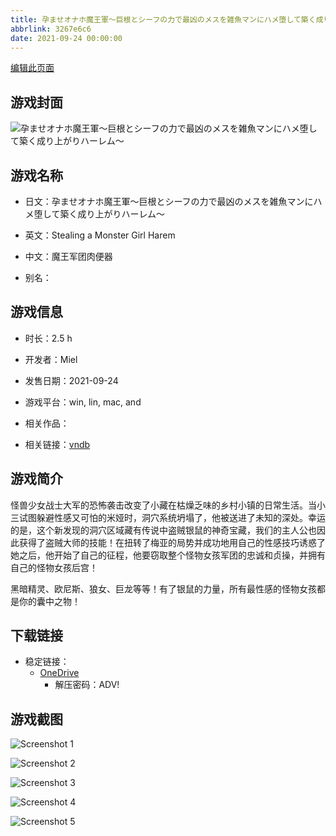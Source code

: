 ```yaml
---
title: 孕ませオナホ魔王軍～巨根とシーフの力で最凶のメスを雑魚マンにハメ堕して築く成り上がりハーレム～
abbrlink: 3267e6c6
date: 2021-09-24 00:00:00
---
```

[编辑此页面](https://github.com/ACG-3/ADV3-source/blob/main/source/_posts/games/%E5%AD%95%E3%81%BE%E3%81%9B%E3%82%AA%E3%83%8A%E3%83%9B%E9%AD%94%E7%8E%8B%E8%BB%8D%EF%BD%9E%E5%B7%A8%E6%A0%B9%E3%81%A8%E3%82%B7%E3%83%BC%E3%83%95%E3%81%AE%E5%8A%9B%E3%81%A7%E6%9C%80%E5%87%B6%E3%81%AE%E3%83%A1%E3%82%B9%E3%82%92%E9%9B%91%E9%AD%9A%E3%83%9E%E3%83%B3%E3%81%AB%E3%83%8F%E3%83%A1%E5%A0%95%E3%81%97%E3%81%A6%E7%AF%89%E3%81%8F%E6%88%90%E3%82%8A%E4%B8%8A%E3%81%8C%E3%82%8A%E3%83%8F%E3%83%BC%E3%83%AC%E3%83%A0%EF%BD%9E.md)

## 游戏封面

![孕ませオナホ魔王軍～巨根とシーフの力で最凶のメスを雑魚マンにハメ堕して築く成り上がりハーレム～](https://pan.timero.xyz/onedrive/img_lib_001/%E5%AD%95%E3%81%BE%E3%81%9B%E3%82%AA%E3%83%8A%E3%83%9B%E9%AD%94%E7%8E%8B%E8%BB%8D%EF%BD%9E%E5%B7%A8%E6%A0%B9%E3%81%A8%E3%82%B7%E3%83%BC%E3%83%95%E3%81%AE%E5%8A%9B%E3%81%A7%E6%9C%80%E5%87%B6%E3%81%AE%E3%83%A1%E3%82%B9%E3%82%92%E9%9B%91%E9%AD%9A%E3%83%9E%E3%83%B3%E3%81%AB%E3%83%8F%E3%83%A1%E5%A0%95%E3%81%97%E3%81%A6%E7%AF%89%E3%81%8F%E6%88%90%E3%82%8A%E4%B8%8A%E3%81%8C%E3%82%8A%E3%83%8F%E3%83%BC%E3%83%AC%E3%83%A0%EF%BD%9E_cover.avif)


## 游戏名称

- 日文：孕ませオナホ魔王軍～巨根とシーフの力で最凶のメスを雑魚マンにハメ堕して築く成り上がりハーレム～
- 英文：Stealing a Monster Girl Harem
- 中文：魔王军团肉便器

- 别名：


## 游戏信息

- 时长：2.5 h
- 开发者：Miel
- 发售日期：2021-09-24
- 游戏平台：win, lin, mac, and
- 相关作品：

- 相关链接：[vndb](https://vndb.org/v32173)


## 游戏简介

怪兽少女战士大军的恐怖袭击改变了小藏在枯燥乏味的乡村小镇的日常生活。当小三试图躲避性感又可怕的米娅时，洞穴系统坍塌了，他被送进了未知的深处。幸运的是，这个新发现的洞穴区域藏有传说中盗贼银鼠的神奇宝藏，我们的主人公也因此获得了盗贼大师的技能！在扭转了梅亚的局势并成功地用自己的性感技巧诱惑了她之后，他开始了自己的征程，他要窃取整个怪物女孩军团的忠诚和贞操，并拥有自己的怪物女孩后宫！

黑暗精灵、欧尼斯、狼女、巨龙等等！有了银鼠的力量，所有最性感的怪物女孩都是你的囊中之物！




## 下载链接

- 稳定链接：
    - [OneDrive](https://pan.timero.xyz/onedrive/adv_lib_001/%E5%AD%95%E3%81%BE%E3%81%9B%E3%82%AA%E3%83%8A%E3%83%9B%E9%AD%94%E7%8E%8B%E8%BB%8D%EF%BD%9E%E5%B7%A8%E6%A0%B9%E3%81%A8%E3%82%B7%E3%83%BC%E3%83%95%E3%81%AE%E5%8A%9B%E3%81%A7%E6%9C%80%E5%87%B6%E3%81%AE%E3%83%A1%E3%82%B9%E3%82%92%E9%9B%91%E9%AD%9A%E3%83%9E%E3%83%B3%E3%81%AB%E3%83%8F%E3%83%A1%E5%A0%95%E3%81%97%E3%81%A6%E7%AF%89%E3%81%8F%E6%88%90%E3%82%8A%E4%B8%8A%E3%81%8C%E3%82%8A%E3%83%8F%E3%83%BC%E3%83%AC%E3%83%A0%EF%BD%9E)
        - 解压密码：ADV!



## 游戏截图


![Screenshot 1](https://pan.timero.xyz/onedrive/img_lib_001/%E5%AD%95%E3%81%BE%E3%81%9B%E3%82%AA%E3%83%8A%E3%83%9B%E9%AD%94%E7%8E%8B%E8%BB%8D%EF%BD%9E%E5%B7%A8%E6%A0%B9%E3%81%A8%E3%82%B7%E3%83%BC%E3%83%95%E3%81%AE%E5%8A%9B%E3%81%A7%E6%9C%80%E5%87%B6%E3%81%AE%E3%83%A1%E3%82%B9%E3%82%92%E9%9B%91%E9%AD%9A%E3%83%9E%E3%83%B3%E3%81%AB%E3%83%8F%E3%83%A1%E5%A0%95%E3%81%97%E3%81%A6%E7%AF%89%E3%81%8F%E6%88%90%E3%82%8A%E4%B8%8A%E3%81%8C%E3%82%8A%E3%83%8F%E3%83%BC%E3%83%AC%E3%83%A0%EF%BD%9E_Screenshot_1.avif)

![Screenshot 2](https://pan.timero.xyz/onedrive/img_lib_001/%E5%AD%95%E3%81%BE%E3%81%9B%E3%82%AA%E3%83%8A%E3%83%9B%E9%AD%94%E7%8E%8B%E8%BB%8D%EF%BD%9E%E5%B7%A8%E6%A0%B9%E3%81%A8%E3%82%B7%E3%83%BC%E3%83%95%E3%81%AE%E5%8A%9B%E3%81%A7%E6%9C%80%E5%87%B6%E3%81%AE%E3%83%A1%E3%82%B9%E3%82%92%E9%9B%91%E9%AD%9A%E3%83%9E%E3%83%B3%E3%81%AB%E3%83%8F%E3%83%A1%E5%A0%95%E3%81%97%E3%81%A6%E7%AF%89%E3%81%8F%E6%88%90%E3%82%8A%E4%B8%8A%E3%81%8C%E3%82%8A%E3%83%8F%E3%83%BC%E3%83%AC%E3%83%A0%EF%BD%9E_Screenshot_2.avif)

![Screenshot 3](https://pan.timero.xyz/onedrive/img_lib_001/%E5%AD%95%E3%81%BE%E3%81%9B%E3%82%AA%E3%83%8A%E3%83%9B%E9%AD%94%E7%8E%8B%E8%BB%8D%EF%BD%9E%E5%B7%A8%E6%A0%B9%E3%81%A8%E3%82%B7%E3%83%BC%E3%83%95%E3%81%AE%E5%8A%9B%E3%81%A7%E6%9C%80%E5%87%B6%E3%81%AE%E3%83%A1%E3%82%B9%E3%82%92%E9%9B%91%E9%AD%9A%E3%83%9E%E3%83%B3%E3%81%AB%E3%83%8F%E3%83%A1%E5%A0%95%E3%81%97%E3%81%A6%E7%AF%89%E3%81%8F%E6%88%90%E3%82%8A%E4%B8%8A%E3%81%8C%E3%82%8A%E3%83%8F%E3%83%BC%E3%83%AC%E3%83%A0%EF%BD%9E_Screenshot_3.avif)

![Screenshot 4](https://pan.timero.xyz/onedrive/img_lib_001/%E5%AD%95%E3%81%BE%E3%81%9B%E3%82%AA%E3%83%8A%E3%83%9B%E9%AD%94%E7%8E%8B%E8%BB%8D%EF%BD%9E%E5%B7%A8%E6%A0%B9%E3%81%A8%E3%82%B7%E3%83%BC%E3%83%95%E3%81%AE%E5%8A%9B%E3%81%A7%E6%9C%80%E5%87%B6%E3%81%AE%E3%83%A1%E3%82%B9%E3%82%92%E9%9B%91%E9%AD%9A%E3%83%9E%E3%83%B3%E3%81%AB%E3%83%8F%E3%83%A1%E5%A0%95%E3%81%97%E3%81%A6%E7%AF%89%E3%81%8F%E6%88%90%E3%82%8A%E4%B8%8A%E3%81%8C%E3%82%8A%E3%83%8F%E3%83%BC%E3%83%AC%E3%83%A0%EF%BD%9E_Screenshot_4.avif)

![Screenshot 5](https://pan.timero.xyz/onedrive/img_lib_001/%E5%AD%95%E3%81%BE%E3%81%9B%E3%82%AA%E3%83%8A%E3%83%9B%E9%AD%94%E7%8E%8B%E8%BB%8D%EF%BD%9E%E5%B7%A8%E6%A0%B9%E3%81%A8%E3%82%B7%E3%83%BC%E3%83%95%E3%81%AE%E5%8A%9B%E3%81%A7%E6%9C%80%E5%87%B6%E3%81%AE%E3%83%A1%E3%82%B9%E3%82%92%E9%9B%91%E9%AD%9A%E3%83%9E%E3%83%B3%E3%81%AB%E3%83%8F%E3%83%A1%E5%A0%95%E3%81%97%E3%81%A6%E7%AF%89%E3%81%8F%E6%88%90%E3%82%8A%E4%B8%8A%E3%81%8C%E3%82%8A%E3%83%8F%E3%83%BC%E3%83%AC%E3%83%A0%EF%BD%9E_Screenshot_5.avif)

